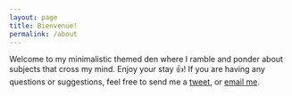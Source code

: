 ```yaml
---
layout: page
title: Bienvenue!
permalink: /about
---
```


Welcome to my minimalistic themed den where I ramble and ponder about subjects that cross my mind. Enjoy your stay :+1:!
If you are having any questions or suggestions, feel free to send me a [tweet](https://twitter.com/NickVoisin), or [email me](mailto:voisin.nicolas@gmail.com).

